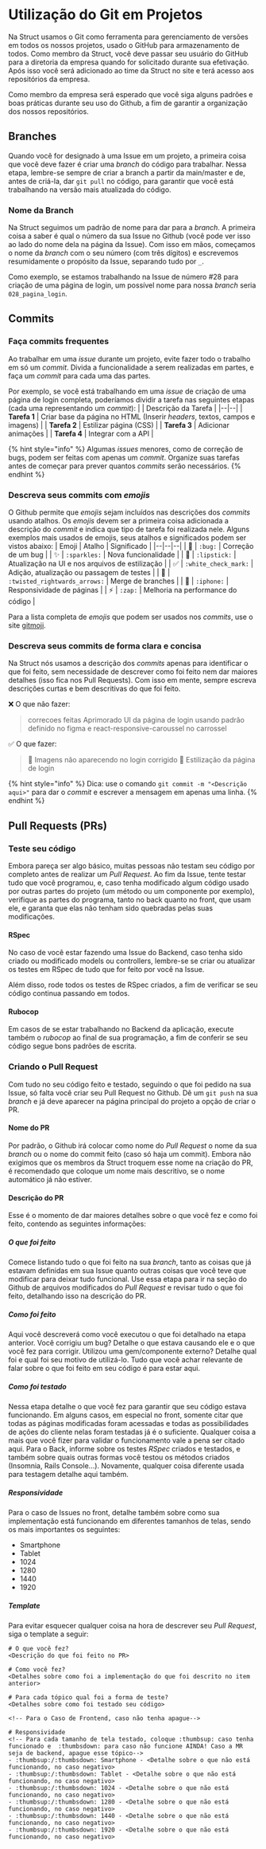 # Utilização do Git em Projetos

Na Struct usamos o Git como ferramenta para gerenciamento de versões em todos os nossos projetos, usado o GitHub para armazenamento de todos.
Como membro da Struct, você deve passar seu usuário do GitHub para a diretoria da empresa quando for solicitado durante sua efetivação. Após isso você será adicionado ao time da Struct no site e terá acesso aos repositórios da empresa.

Como membro da empresa será esperado que você siga alguns padrões e boas práticas durante seu uso do Github, a fim de garantir a organização dos nossos repositórios.

## Branches
Quando você for designado à uma Issue em um projeto, a primeira coisa que você deve fazer é criar uma *branch* do código para trabalhar. Nessa etapa, lembre-se sempre de criar a branch a partir da main/master e de, antes de criá-la, dar `git pull` no código, para garantir que você está trabalhando na versão mais atualizada do código.

### Nome da Branch
Na Struct seguimos um padrão de nome para dar para a *branch*. A primeira coisa a saber é qual o número da sua Issue no Github (você pode ver isso ao lado do nome dela na página da Issue). 
Com isso em mãos, começamos o nome da *branch* com o seu número (com três dígitos) e escrevemos resumidamente o propósito da Issue, separando tudo por `_`.

Como exemplo, se estamos trabalhando na Issue de número #28 para criação de uma página de login, um possível nome para nossa *branch* seria `028_pagina_login`. 

## Commits
### Faça commits frequentes
Ao trabalhar em uma *issue* durante um projeto, evite fazer todo o trabalho em só um *commit*. Divida a funcionalidade a serem realizadas em partes, e faça um *commit* para cada uma das partes.

Por exemplo, se você está trabalhando em uma *issue* de criação de uma página de login completa, poderíamos dividir a tarefa nas seguintes etapas (cada uma representando um *commit*):
|  | Descrição da Tarefa |
|--|--|
| **Tarefa 1** | Criar base da página no HTML (Inserir *headers*, textos, campos e imagens) |
| **Tarefa 2** | Estilizar página (CSS) |
| **Tarefa 3** | Adicionar animações |
| **Tarefa 4** | Integrar com a API |

{% hint style="info" %}
Algumas *issues* menores, como de correção de bugs, podem ser feitas com apenas um *commit*. Organize suas tarefas antes de começar para prever quantos *commits* serão necessários.
{% endhint %}

### Descreva seus commits com *emojis*
O Github permite que *emojis* sejam incluídos nas descrições dos *commits* usando atalhos. Os *emojis* devem ser a primeira coisa adicionada a descrição do *commit* e indica que tipo de tarefa foi realizada nele. Alguns exemplos mais usados de emojis, seus atalhos e significados podem ser vistos abaixo:
| Emoji | Atalho | Significado |
|--|--|--|
| 🐛 | `:bug:` | Correção de um bug |
| :sparkles: | `:sparkles:` | Nova funcionalidade |
| :lipstick: | `:lipstick:` | Atualização na UI e nos arquivos de estilização |
| :white_check_mark: | `:white_check_mark:` | Adição, atualização ou passagem de testes |
| :twisted_rightwards_arrows: | `:twisted_rightwards_arrows:` | Merge de branches |
| :iphone: | `:iphone:` | Responsividade de páginas |
| :zap: | `:zap:` | Melhoria na performance do código |

Para a lista completa de *emojis* que podem ser usados nos *commits*, use o site [gitmoji](https://gitmoji.dev/).

### Descreva seus commits de forma clara e concisa
Na Struct nós usamos a descrição dos *commits* apenas para identificar o que foi feito, sem necessidade de descrever como foi feito nem dar maiores detalhes (isso fica nos Pull Requests). 
Com isso em mente, sempre escreva descrições curtas e bem descritivas do que foi feito.

❌ O que não fazer:  
> correcoes feitas
> Aprimorado UI da página de login usando padrão definido no figma e react-responsive-caroussel no carrossel

✅ O que fazer: 
> 🐛 Imagens não aparecendo no login corrigido
> :lipstick: Estilização da página de login

{% hint style="info" %}
Dica: use o comando `git commit -m "<Descrição aqui>"` para dar o *commit* e escrever a mensagem em apenas uma linha. 
{% endhint %}

## Pull Requests (PRs)
### Teste seu código
Embora pareça ser algo básico, muitas pessoas não testam seu código por completo antes de realizar um *Pull Request*. Ao fim da Issue, tente testar tudo que você programou, e, caso tenha modificado algum código usado por outras partes do projeto (um método ou um componente por exemplo), verifique as partes do programa, tanto no back quanto no front, que usam ele, e garanta que elas não tenham sido quebradas pelas suas modificações.

#### RSpec
No caso de você estar fazendo uma Issue do Backend, caso tenha sido criado ou modificado models ou controllers, lembre-se se criar ou atualizar os testes em RSpec de tudo que for feito por você na Issue.

Além disso, rode todos os testes de RSpec criados, a fim de verificar se seu código continua passando em todos.

#### Rubocop
Em casos de se estar trabalhando no Backend da aplicação, execute também o *rubocop* ao final de sua programação, a fim de conferir se seu código segue bons padrões de escrita. 

### Criando o Pull Request 
Com tudo no seu código feito e testado, seguindo o que foi pedido na sua Issue, só falta você criar seu Pull Request no Github.  Dê um `git push` na sua *branch* e já deve aparecer na página principal do projeto a opção de criar o PR.

#### Nome do PR 
Por padrão, o Github irá colocar como nome do *Pull Request* o nome da sua *branch* ou o nome do commit feito (caso só haja um commit).
Embora não exigimos que os membros da Struct troquem esse nome na criação do PR, é recomendado que coloque um nome mais descritivo, se o nome automático já não estiver.

#### Descrição do PR
Esse é o momento de dar maiores detalhes sobre o que você fez e como foi feito, contendo as seguintes informações:

##### O que foi feito
Comece listando tudo o que foi feito na sua *branch*, tanto as coisas que já estavam definidas em sua Issue quanto outras coisas que você teve que modificar para deixar tudo funcional.
Use essa etapa para ir na seção do Github de arquivos modificados do *Pull Request* e revisar tudo o que foi feito, detalhando isso na descrição do PR.

##### Como foi feito
Aqui você descreverá como você executou o que foi detalhado na etapa anterior. Você corrigiu um bug? Detalhe o que estava causando ele e o que você fez para corrigir. Utilizou uma gem/componente externo? Detalhe qual foi e qual foi seu motivo de utilizá-lo. Tudo que você achar relevante de falar sobre o que foi feito em seu código é para estar aqui.

##### Como foi testado
Nessa etapa detalhe o que você fez para garantir que seu código estava funcionando. Em alguns casos, em especial no front, somente citar que todas as páginas modificadas foram acessadas e todas as possibilidades de ações do cliente nelas foram testadas já é o suficiente. Qualquer coisa a mais que você fizer para validar o funcionamento vale a pena ser citado aqui.
Para o Back, informe sobre os testes *RSpec* criados e testados, e também sobre quais outras formas você testou os métodos criados (Insomnia, Rails Console...). Novamente, qualquer coisa diferente usada para testagem detalhe aqui também.

##### Responsividade
Para o caso de Issues no front, detalhe também sobre como sua implementação está funcionando em diferentes tamanhos de telas, sendo os mais importantes os seguintes:

- Smartphone
- Tablet
- 1024
- 1280
- 1440
- 1920

##### Template
Para evitar esquecer qualquer coisa na hora de descrever seu *Pull Request*, siga o template a seguir:

```
# O que você fez?
<Descrição do que foi feito no PR>

# Como você fez?
<Detalhes sobre como foi a implementação do que foi descrito no item anterior>		

# Para cada tópico qual foi a forma de teste?
<Detalhes sobre como foi testado seu código>

<!-- Para o Caso de Frontend, caso não tenha apague-->

# Responsividade
<!-- Para cada tamanho de tela testado, coloque :thumbsup: caso tenha funcionado e  :thumbsdown: para caso não funcione AINDA! Caso a MR seja de backend, apague esse tópico-->
- :thumbsup:/:thumbsdown: Smartphone - <Detalhe sobre o que não está funcionando, no caso negativo>
- :thumbsup:/:thumbsdown: Tablet - <Detalhe sobre o que não está funcionando, no caso negativo>
- :thumbsup:/:thumbsdown: 1024 - <Detalhe sobre o que não está funcionando, no caso negativo>
- :thumbsup:/:thumbsdown: 1280 - <Detalhe sobre o que não está funcionando, no caso negativo>
- :thumbsup:/:thumbsdown: 1440 - <Detalhe sobre o que não está funcionando, no caso negativo>
- :thumbsup:/:thumbsdown: 1920 - <Detalhe sobre o que não está funcionando, no caso negativo>
```
